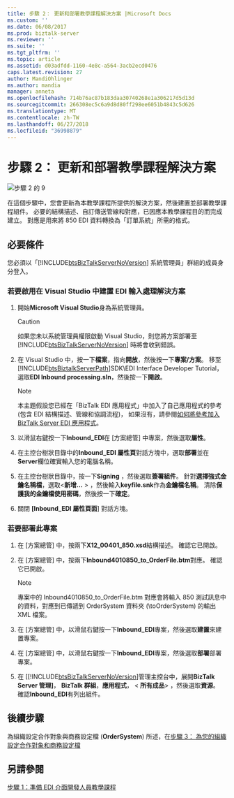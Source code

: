 ```yaml
---
title: 步驟 2： 更新和部署教學課程解決方案 |Microsoft Docs
ms.custom: ''
ms.date: 06/08/2017
ms.prod: biztalk-server
ms.reviewer: ''
ms.suite: ''
ms.tgt_pltfrm: ''
ms.topic: article
ms.assetid: d03adfdd-1160-4e8c-a564-3acb2ecd0476
caps.latest.revision: 27
author: MandiOhlinger
ms.author: mandia
manager: anneta
ms.openlocfilehash: 714b76ac87b183daa30740268e1a306217d5d13d
ms.sourcegitcommit: 266308ec5c6a9d8d80ff298ee6051b4843c5d626
ms.translationtype: MT
ms.contentlocale: zh-TW
ms.lasthandoff: 06/27/2018
ms.locfileid: "36998879"
---
```

# <a name="step-2-update-and-deploy-the-tutorial-solution"></a>步驟 2： 更新和部署教學課程解決方案
![步驟 2 的 9](../adapters-and-accelerators/wcf-lob-adapter-sdk/media/step-2of9.gif "Step_2of9")  
  
 在這個步驟中，您會更新為本教學課程所提供的解決方案，然後建置並部署教學課程組件。 必要的結構描述、自訂傳送管線和對應，已因應本教學課程目的而完成建立。 對應是用來將 850 EDI 資料轉換為「訂單系統」所需的格式。  
  
## <a name="prerequisites"></a>必要條件  
 您必須以「[!INCLUDE[btsBizTalkServerNoVersion](../includes/btsbiztalkservernoversion-md.md)] 系統管理員」群組的成員身分登入。  
  
### <a name="to-enable-the-edi-inbound-processing-solution-to-be-built-in-visual-studio"></a>若要啟用在 Visual Studio 中建置 EDI 輸入處理解決方案  
  
1. 開始**Microsoft Visual Studio**身為系統管理員。  
  
   > [!CAUTION]
   >  如果您未以系統管理員權限啟動 Visual Studio，則您將方案部署至 [!INCLUDE[btsBizTalkServerNoVersion](../includes/btsbiztalkservernoversion-md.md)] 時將會收到錯誤。  
  
2. 在 Visual Studio 中，按一下**檔案**，指向**開放**，然後按一下**專案/方案**。 移至[!INCLUDE[btsBiztalkServerPath](../includes/btsbiztalkserverpath-md.md)]SDK\EDI Interface Developer Tutorial，選取**EDI Inbound processing.sln**，然後按一下**開啟**。  
  
   > [!NOTE]
   >  本主題假設您已經在「BizTalk EDI 應用程式」中加入了自己應用程式的參考 (包含 EDI 結構描述、管線和協調流程)， 如果沒有，請參閱[如何將參考加入 BizTalk Server EDI 應用程式](http://msdn.microsoft.com/library/7af066fb-372f-4709-b566-c8d6b4a9d782)。  
  
3. 以滑鼠右鍵按一下**Inbound_EDI**在 [方案總管] 中專案，然後選取**屬性**。  
  
4. 在主控台樹狀目錄中的**Inbound_EDI 屬性頁**對話方塊中，選取**部署**並在**Server**欄位確實輸入您的電腦名稱。  
  
5. 在主控台樹狀目錄中，按一下**Signing** ，然後選取**簽署組件**。 針對**選擇強式金鑰名稱檔**，選取\<**新增...** \> ，然後輸入**keyfile.snk**作為**金鑰檔名稱**。 清除**保護我的金鑰檔使用密碼**，然後按一下**確定**。  
  
6. 關閉 **[Inbound_EDI 屬性頁面**] 對話方塊。  
  
### <a name="to-deploy-the-project"></a>若要部署此專案  
  
1. 在 [方案總管] 中，按兩下**X12_00401_850.xsd**結構描述。 確認它已開啟。  
  
2. 在 [方案總管] 中，按兩下**Inbound4010850_to_OrderFile.btm**對應。 確認它已開啟。  
  
   > [!NOTE]
   >  專案中的 Inbound4010850_to_OrderFile.btm 對應會將輸入 850 測試訊息中的資料，對應到已傳遞到 OrderSystem 資料夾 (\toOrderSystem) 的輸出 XML 檔案。  
  
3. 在 [方案總管] 中，以滑鼠右鍵按一下**Inbound_EDI**專案，然後選取**建置**來建置專案。  
  
4. 在 [方案總管] 中，以滑鼠右鍵按一下**Inbound_EDI**專案，然後選取**部署**部署專案。  
  
5. 在 [[!INCLUDE[btsBizTalkServerNoVersion](../includes/btsbiztalkservernoversion-md.md)]管理主控台中，展開**BizTalk Server 管理]**， **BizTalk 群組**，**應用程式**， \< **所有成品**\> ，然後選取**資源**。 確認**Inbound_EDI**有列出組件。  
  
## <a name="next-steps"></a>後續步驟  
 為組織設定合作對象與商務設定檔 (**OrderSystem**) 所述，在[步驟 3： 為您的組織設定合作對象和商務設定檔](../core/step-3-configure-a-party-and-business-profile-for-your-organization1.md)  
  
## <a name="see-also"></a>另請參閱  
 [步驟 1：準備 EDI 介面開發人員教學課程](../core/step-1-prepare-for-the-edi-interface-developer-tutorial.md)